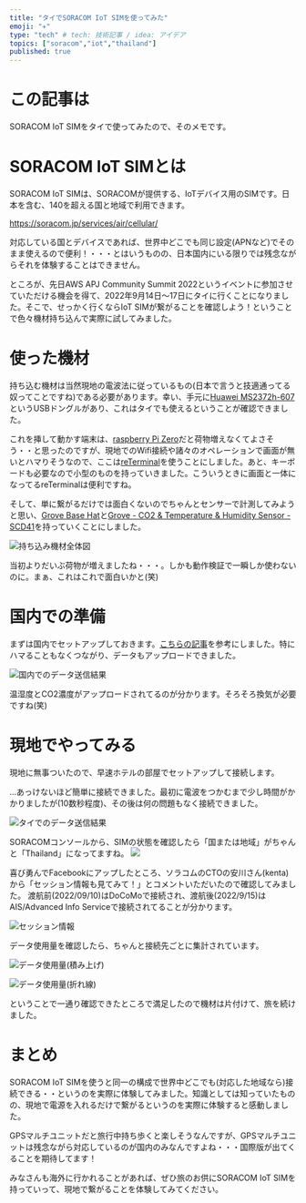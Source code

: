 ```yaml
---
title: "タイでSORACOM IoT SIMを使ってみた"
emoji: "✈️"
type: "tech" # tech: 技術記事 / idea: アイデア
topics: ["soracom","iot","thailand"]
published: true
---
```

# この記事は

SORACOM IoT SIMをタイで使ってみたので、そのメモです。

# SORACOM IoT SIMとは

SORACOM IoT SIMは、SORACOMが提供する、IoTデバイス用のSIMです。日本を含む、140を超える国と地域で利用できます。

https://soracom.jp/services/air/cellular/

対応している国とデバイスであれば、世界中どこでも同じ設定(APNなど)でそのまま使えるので便利！・・・とはいうものの、日本国内にいる限りでは残念ながらそれを体験することはできません。

ところが、先日AWS APJ Community Summit 2022というイベントに参加させていただける機会を得て、2022年9月14日～17日にタイに行くことになりました。そこで、せっかく行くならIoT SIMが繋がることを確認しよう！ということで色々機材持ち込んで実際に試してみました。

# 使った機材

持ち込む機材は当然現地の電波法に従っているもの(日本で言うと技適通ってる奴ってことですね)である必要があります。幸い、手元に[Huawei MS2372h-607](https://soracom.jp/store/5273/)というUSBドングルがあり、これはタイでも使えるということが確認できました。

これを挿して動かす端末は、[raspberry Pi Zero](https://www.switch-science.com/products/3646)だと荷物増えなくてよさそう・・と思ったのですが、現地でのWifi接続や諸々のオペレーションで画面が無いとハマりそうなので、ここは[reTerminal](https://www.seeedstudio.com/ReTerminal-with-CM4-p-4904.html)を使うことにしました。あと、キーボードも必要なので小型のものを持っていきました。こういうときに画面と一体になってるreTerminalは便利ですね。

そして、単に繋がるだけでは面白くないのでちゃんとセンサーで計測してみようと思い、[Grove Base Hat](https://wiki.seeedstudio.com/jp/Grove_Base_Hat_for_Raspberry_Pi/)と[Grove - CO2 & Temperature & Humidity Sensor - SCD41](https://jp.seeedstudio.com/Grove-CO2-Temperature-Humidity-Sensor-SCD41-p-5025.html)を持っていくことにしました。

![持ち込み機材全体図](https://storage.googleapis.com/zenn-user-upload/c99f61d4f39f-20220921.png)

当初よりだいぶ荷物が増えましたね・・・。しかも動作検証で一瞬しか使わないのに。まぁ、これはこれで面白いかと(笑)

# 国内での準備

まずは国内でセットアップしておきます。[こちらの記事](https://users.soracom.io/ja-jp/guides/devices/general/raspberry-pi-dongle/)を参考にしました。特にハマることもなくつながり、データもアップロードできました。

![国内でのデータ送信結果](https://storage.googleapis.com/zenn-user-upload/8ef4ee902b0d-20220921.png)

温湿度とCO2濃度がアップロードされてるのが分かります。そろそろ換気が必要ですね(笑)

# 現地でやってみる

現地に無事ついたので、早速ホテルの部屋でセットアップして接続します。

...あっけないほど簡単に接続できました。最初に電波をつかむまで少し時間がかかりましたが(10数秒程度)、その後は何の問題もなく接続できました。

![タイでのデータ送信結果](https://storage.googleapis.com/zenn-user-upload/f0eee2c97e66-20220921.png)

SORACOMコンソールから、SIMの状態を確認したら「国または地域」がちゃんと「Thailand」になってますね。
![](https://storage.googleapis.com/zenn-user-upload/1fe4892e3806-20220921.png)

喜び勇んでFacebookにアップしたところ、ソラコムのCTOの安川さん(kenta)から「セッション情報も見てみて！」とコメントいただいたので確認してみました。
渡航前(2022/09/10)はDoCoMoで接続され、渡航後(2022/9/15)はAIS/Advanced Info Serviceで接続されてることが分かります。

![セッション情報](https://storage.googleapis.com/zenn-user-upload/559b47c1f272-20220921.png)

データ使用量を確認したら、ちゃんと接続先ごとに集計されています。

![データ使用量(積み上げ)](https://storage.googleapis.com/zenn-user-upload/1812ef50f39b-20220921.png)

![データ使用量(折れ線)](https://storage.googleapis.com/zenn-user-upload/011f1e2bd222-20220921.png)


ということで一通り確認できたところで満足したので機材は片付けて、旅を続けました。

# まとめ

SORACOM IoT SIMを使うと同一の構成で世界中どこでも(対応した地域なら)接続できる・・というのを実際に体験してみました。知識としては知っていたものの、現地で電源を入れるだけで繋がるというのを実際に体験すると感動しました。

GPSマルチユニットだと旅行中持ち歩くと楽しそうなんですが、GPSマルチユニットは残念ながら対応しているのが国内のみなんですよね・・・国際版が出てくることを期待してます！

みなさんも海外に行かれることがあれば、ぜひ旅のお供にSORACOM IoT SIMを持っていって、現地で繋がることを体験してみてください。


